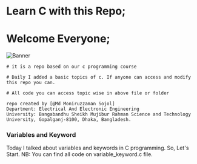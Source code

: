 # Learn C with this Repo;
# Welcome Everyone;
![Banner](https://i.ibb.co/T8LGPp0/17288-c-programming-animation.gif)
```
# it is a repo based on our c programming course 

# Daily I added a basic topics of c. If anyone can access and modify this repo you can.

# All code you can access topic wise in above file or folder

repo created by [@Md Moniruzzaman Sojol]
Department: Electrical And Electronic Engineering
University: Bangabandhu Sheikh Mujibur Rahman Science and Technology University, Gopalganj-8100, Dhaka, Bangladesh.

```
<h3>Variables and Keyword</h3>
Today I talked about variables and keywords in C programming.
So, Let's Start. 
NB: You can find all code on variable_keyword.c file.
